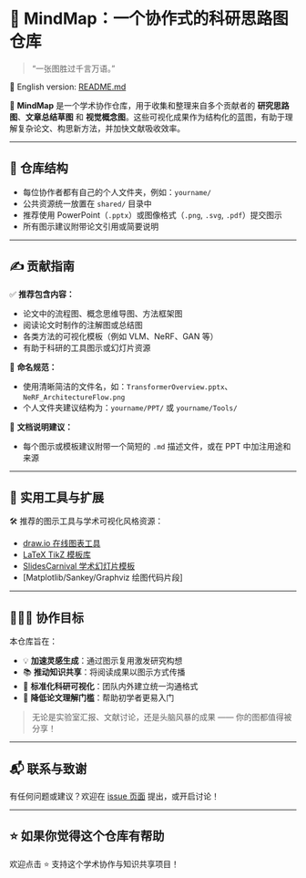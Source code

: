 # 🧠 MindMap：一个协作式的科研思路图仓库

> “一张图胜过千言万语。”

📖 English version: [README.md](./README.md)

📌 **MindMap** 是一个学术协作仓库，用于收集和整理来自多个贡献者的 **研究思路图**、**文章总结草图** 和 **视觉概念图**。这些可视化成果作为结构化的蓝图，有助于理解复杂论文、构思新方法，并加快文献吸收效率。

---

## 📁 仓库结构

- 每位协作者都有自己的个人文件夹，例如：`yourname/`
- 公共资源统一放置在 `shared/` 目录中
- 推荐使用 PowerPoint（`.pptx`）或图像格式（`.png`, `.svg`, `.pdf`）提交图示
- 所有图示建议附带论文引用或简要说明

---

## ✍️ 贡献指南

✅ **推荐包含内容：**
- 论文中的流程图、概念思维导图、方法框架图
- 阅读论文时制作的注解图或总结图
- 各类方法的可视化模板（例如 VLM、NeRF、GAN 等）
- 有助于科研的工具图示或幻灯片资源

📐 **命名规范：**
- 使用清晰简洁的文件名，如：`TransformerOverview.pptx`、`NeRF_ArchitectureFlow.png`
- 个人文件夹建议结构为：`yourname/PPT/` 或 `yourname/Tools/`

🧾 **文档说明建议：**
- 每个图示或模板建议附带一个简短的 `.md` 描述文件，或在 PPT 中加注用途和来源

---

## 🔧 实用工具与扩展

🛠️ 推荐的图示工具与学术可视化风格资源：
- [draw.io 在线图表工具](https://draw.io)
- [LaTeX TikZ 模板库](https://www.overleaf.com/latex/templates)
- [SlidesCarnival 学术幻灯片模板](https://www.slidescarnival.com/)
- [Matplotlib/Sankey/Graphviz 绘图代码片段]

---

## 🧑‍🤝‍🧑 协作目标

本仓库旨在：
- 💡 **加速灵感生成**：通过图示复用激发研究构想
- 📚 **推动知识共享**：将阅读成果以图示方式传播
- 🧭 **标准化科研可视化**：团队内外建立统一沟通格式
- 🧱 **降低论文理解门槛**：帮助初学者更易入门

> 无论是实验室汇报、文献讨论，还是头脑风暴的成果 —— 你的图都值得被分享！

---

## 📬 联系与致谢

有任何问题或建议？欢迎在 [issue 页面](https://github.com/ResearchChips/MindMap/issues) 提出，或开启讨论！

---

## ⭐ 如果你觉得这个仓库有帮助

欢迎点击 ⭐ 支持这个学术协作与知识共享项目！
